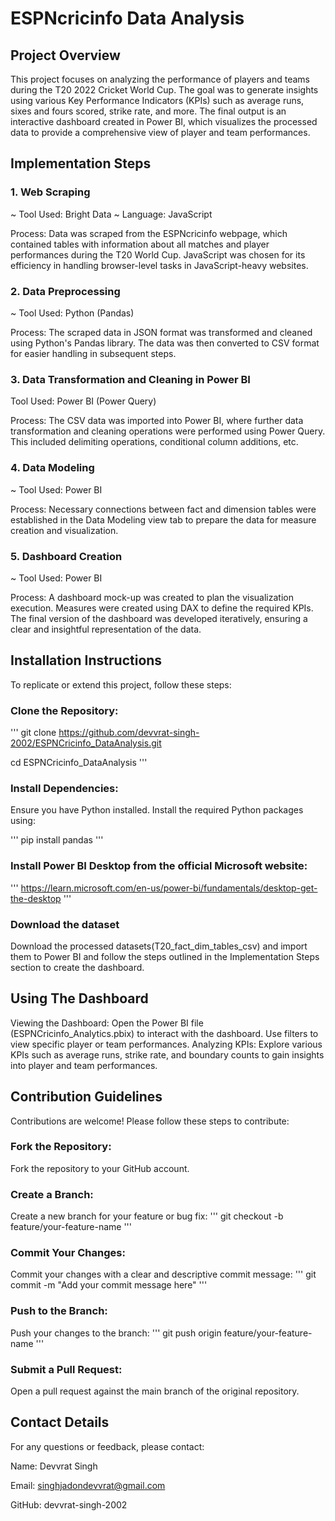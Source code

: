 # ESPNcricinfo Data Analysis



## Project Overview
This project focuses on analyzing the performance of players and teams during the T20 2022 Cricket World Cup. The goal was to generate insights using various Key Performance Indicators (KPIs) such as average runs, sixes and fours scored, strike rate, and more. The final output is an interactive dashboard created in Power BI, which visualizes the processed data to provide a comprehensive view of player and team performances.

## Implementation Steps
### 1. Web Scraping
~ Tool Used: Bright Data
~ Language: JavaScript

Process: Data was scraped from the ESPNcricinfo webpage, which contained tables with information about all matches and player performances during the T20 World Cup. JavaScript was chosen for its efficiency in handling browser-level tasks in JavaScript-heavy websites.

### 2. Data Preprocessing
~ Tool Used: Python (Pandas)

Process: The scraped data in JSON format was transformed and cleaned using Python's Pandas library. The data was then converted to CSV format for easier handling in subsequent steps.

### 3. Data Transformation and Cleaning in Power BI
Tool Used: Power BI (Power Query)

Process: The CSV data was imported into Power BI, where further data transformation and cleaning operations were performed using Power Query. This included delimiting operations, conditional column additions, etc.

### 4. Data Modeling
~ Tool Used: Power BI

Process: Necessary connections between fact and dimension tables were established in the Data Modeling view tab to prepare the data for measure creation and visualization.

### 5. Dashboard Creation
~ Tool Used: Power BI

Process: A dashboard mock-up was created to plan the visualization execution. Measures were created using DAX to define the required KPIs. The final version of the dashboard was developed iteratively, ensuring a clear and insightful representation of the data.

## Installation Instructions
To replicate or extend this project, follow these steps:

### Clone the Repository:
'''
git clone https://github.com/devvrat-singh-2002/ESPNCricinfo_DataAnalysis.git

cd ESPNCricinfo_DataAnalysis
'''
### Install Dependencies:

Ensure you have Python installed. Install the required Python packages using:

'''
pip install pandas
'''
### Install Power BI Desktop from the official Microsoft website:
'''
https://learn.microsoft.com/en-us/power-bi/fundamentals/desktop-get-the-desktop
'''

### Download the dataset

Download the processed datasets(T20_fact_dim_tables_csv) and import them to Power BI and follow the steps outlined in the Implementation Steps section to create the dashboard.

## Using The Dashboard 

Viewing the Dashboard: Open the Power BI file (ESPNCricinfo_Analytics.pbix) to interact with the dashboard. Use filters to view specific player or team performances.
Analyzing KPIs: Explore various KPIs such as average runs, strike rate, and boundary counts to gain insights into player and team performances.

## Contribution Guidelines

Contributions are welcome! Please follow these steps to contribute:

### Fork the Repository:

Fork the repository to your GitHub account.

### Create a Branch:

Create a new branch for your feature or bug fix:
'''
git checkout -b feature/your-feature-name
'''
### Commit Your Changes:

Commit your changes with a clear and descriptive commit message:
'''
git commit -m "Add your commit message here"
'''
### Push to the Branch:

Push your changes to the branch:
''' 
git push origin feature/your-feature-name
'''
### Submit a Pull Request:

Open a pull request against the main branch of the original repository.

## Contact Details
For any questions or feedback, please contact:

Name: Devvrat Singh

Email: singhjadondevvrat@gmail.com

GitHub: devvrat-singh-2002
